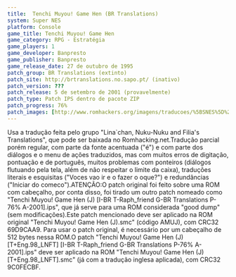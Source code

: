 ```yaml
---
title:  Tenchi Muyou! Game Hen (BR Translations)
system: Super NES
platform: Console
game_title: Tenchi Muyou! Game Hen
game_category: RPG - Estratégia
game_players: 1
game_developer: Banpresto
game_publisher: Banpresto
game_release_date: 27 de outubro de 1995
patch_group: BR Translations (extinto)
patch_site: http://brtranslations.no.sapo.pt/ (inativo)
patch_version: ???
patch_release: 5 de setembro de 2001 (provavelmente)
patch_type: Patch IPS dentro de pacote ZIP
patch_progress: 76%
patch_images: [http://www.romhackers.org/imagens/traducoes/%5BSNES%5D%20Tenchi%20Muyou!%20Game%20Hen%20-%20BR%20Translations%20-%201.png,http://www.romhackers.org/imagens/traducoes/%5BSNES%5D%20Tenchi%20Muyou!%20Game%20Hen%20-%20BR%20Translations%20-%202.png,http://www.romhackers.org/imagens/traducoes/%5BSNES%5D%20Tenchi%20Muyou!%20Game%20Hen%20-%20BR%20Translations%20-%203.png]
---
```

Usa a tradução feita pelo grupo "Lina`chan, Nuku-Nuku and Filia's Translations", que pode ser baixada no Romhacking.net.Tradução parcial porém regular, com parte da fonte acentuada ("é") e com parte dos diálogos e o menu de ações traduzidos, mas com muitos erros de digitação, pontuação e de português, muitos problemas com ponteiros (diálogos flutuando pela tela, além de não respeitar o limite da caixa), traduções literais e esquisitas ("Voces vao ir e o fazer o oque?") e redundâncias ("Iniciar do comeco").ATENÇÃO:O patch original foi feito sobre uma ROM com cabeçalho, por conta disso, foi tirado um outro patch nomeado como "Tenchi Muyou! Game Hen (J) [I-BR T-Raph_friend G-BR Translations P-76% A-2001].ips", que já serve para uma ROM considerada "good dump" (sem modificações).Este patch mencionado deve ser aplicado na ROM original "Tenchi Muyou! Game Hen (J).smc" (código AMUJ), com CRC32 69D9CAA9. Para usar o patch original, é necessário por um cabeçalho de 512 bytes nessa ROM.O patch "Tenchi Muyou! Game Hen (J) [T+Eng.98_LNFT] [I-BR T-Raph_friend G-BR Translations P-76% A-2001].ips" deve ser aplicado na ROM "Tenchi Muyou! Game Hen (J) [T+Eng.98_LNFT].smc" (já com a tradução inglesa aplicada), com CRC32 9C0FECBF.